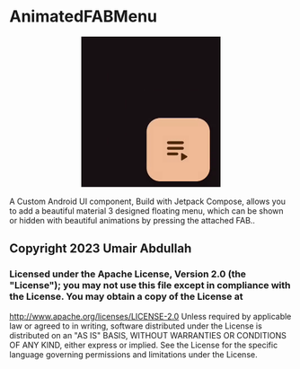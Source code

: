 # AnimatedFABMenu

<p align="center">
  <img src="AnimatedFABMenu.gif" alt="Screenshot 1" width="248" height="268"/>
</p>

A Custom Android UI component, Build with Jetpack Compose, allows you to add a beautiful material 3 designed floating menu,
which can be shown or hidden with beautiful animations by pressing the attached FAB.. 

## Copyright 2023 Umair Abdullah

### Licensed under the Apache License, Version 2.0 (the "License"); you may not use this file except in compliance with the License. You may obtain a copy of the License at

   http://www.apache.org/licenses/LICENSE-2.0
Unless required by applicable law or agreed to in writing, software distributed under the License is distributed on an "AS IS" BASIS, WITHOUT WARRANTIES OR CONDITIONS OF ANY KIND, either express or implied. See the License for the specific language governing permissions and limitations under the License.
